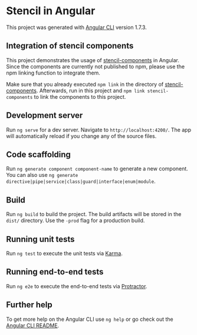# Stencil in Angular
This project was generated with [Angular CLI](https://github.com/angular/angular-cli) version 1.7.3.

## Integration of stencil components
This project demonstrates the usage of [stencil-components](https://gitlab.inovex.de/inovex-elements/stencil-components) in Angular. Since the components are currently not published to npm, please use the npm linking function to integrate them.

Make sure that you already executed `npm link` in the directory of [stencil-components](https://gitlab.inovex.de/inovex-elements/stencil-components). Afterwards, run in this project and `npm link stencil-components` to link the components to this project.



## Development server

Run `ng serve` for a dev server. Navigate to `http://localhost:4200/`. The app will automatically reload if you change any of the source files.

## Code scaffolding

Run `ng generate component component-name` to generate a new component. You can also use `ng generate directive|pipe|service|class|guard|interface|enum|module`.

## Build

Run `ng build` to build the project. The build artifacts will be stored in the `dist/` directory. Use the `-prod` flag for a production build.

## Running unit tests

Run `ng test` to execute the unit tests via [Karma](https://karma-runner.github.io).

## Running end-to-end tests

Run `ng e2e` to execute the end-to-end tests via [Protractor](http://www.protractortest.org/).

## Further help

To get more help on the Angular CLI use `ng help` or go check out the [Angular CLI README](https://github.com/angular/angular-cli/blob/master/README.md).
